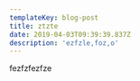 ```yaml
---
templateKey: blog-post
title: ztzte
date: 2019-04-03T09:39:39.837Z
description: 'ezfzle,foz,o'
---
```

fezfzfezfze

